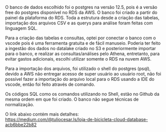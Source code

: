 O banco de dados escolhido foi o postgres na versão 12.5, pois é a versão free do postgres disponível no RDS da AWS. O banco foi criado a partir do painel da plataforma do RDS. 
Toda a estrutura desde a criação das tabelas, importação dos arquivos CSV e as querys para análise foram feitas com linguagem SQL.

Para a criação das tabelas e consultas, optei por conectar o banco com o vscode pois é uma ferramenta gratuita e de fácil manuseio. Poderia ter feito a ingestão dos dados no datalake criado no S3 e posteriormente importar para o banco, e realizar as consultas/análises pelo Athena, entretanto, para evitar gastos adicionais, escolhi utilizar somente o RDS na nuvem AWS.

Para a importação dos arquivos, foi utilizado o shell do postgres (psql), devido a AWS não entregar acesso de super usuário ao usuário root, não foi possível fazer a importação do arquivo local para o RDS usando a IDE do vscode, então foi feito através de comando.

Os códigos SQL como os comandos utilizando no Shell, estão no Github da mesma ordem em que foi criado. O banco não segue técnicas de normalização.

O link abaixo contém mais detalhes:
https://medium.com/@tuliocesar.ls/loja-de-bicicleta-cloud-database-acb6bbe22b82
